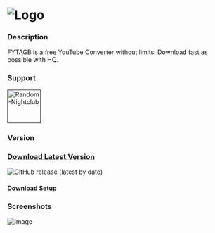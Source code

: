 ![Logo](https://moon.is-inside.me/oq3RqbXw.png)
=========
### Description
FYTAGB is a free YouTube Converter without limits.
Download fast as possible with HQ.

### Support
<div align="left">
    <a href="" title="Random-Nightclub" rel="nofollow">
    <img src="https://discordapp.com/api/guilds/351756216579522560/widget.png?style=banner2" height="76px" alt="Random-Nightclub" data-canonical-src="https://discordapp.com/api/guilds/351756216579522560/widget.png?style=banner2" style="max-width:100%;">
    </a>
</div>

### Version
### [Download Latest Version](https://github.com/MauriceX24/ProLoader/releases/tag/1.9 "Install ZIP")
![GitHub release (latest by date)](https://img.shields.io/github/v/release/MauriceX24/ProLoader?style=for-the-badge)
#### [Download Setup](https://drive.google.com/file/d/184OfFVPAAqBqvmfwW0ZXz6L85P3N7Wv7/view?usp=sharing)

### Screenshots
![Image](https://moon.is-inside.me/TKGuYeGX.png)
